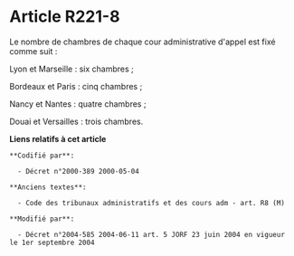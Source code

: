 # Article R221-8

Le nombre de chambres de chaque cour administrative d'appel est fixé comme suit :

Lyon et Marseille : six chambres ;

Bordeaux et Paris : cinq chambres ;

Nancy et Nantes : quatre chambres ;

Douai et Versailles : trois chambres.

**Liens relatifs à cet article**

	**Codifié par**:

	  - Décret n°2000-389 2000-05-04

	**Anciens textes**:

	  - Code des tribunaux administratifs et des cours adm - art. R8 (M)

	**Modifié par**:

	  - Décret n°2004-585 2004-06-11 art. 5 JORF 23 juin 2004 en vigueur le 1er septembre 2004

